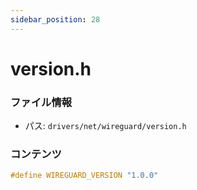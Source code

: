 ```yaml
---
sidebar_position: 28
---
```

# version.h

### ファイル情報

- パス: `drivers/net/wireguard/version.h`

### コンテンツ

```h
#define WIREGUARD_VERSION "1.0.0"

```
